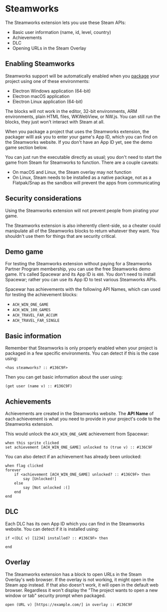 # Steamworks

The Steamworks extension lets you use these Steam APIs:

 - Basic user information (name, id, level, country)
 - Achievements
 - DLC
 - Opening URLs in the Steam Overlay

## Enabling Steamworks

Steamworks support will be automatically enabled when you [package](https://packager.turbowarp.org/) your project using one of these environments:

 - Electron Windows application (64-bit)
 - Electron macOS application
 - Electron Linux application (64-bit)

The blocks will not work in the editor, 32-bit environments, ARM environments, plain HTML files, WKWebView, or NW.js. You can still run the blocks, they just won't interact with Steam at all.

When you package a project that uses the Steamworks extension, the packager willl ask you to enter your game's App ID, which you can find on the Steamworks website. If you don't have an App ID yet, see the demo game section below.

You can just run the executable directly as usual; you don't need to start the game from Steam for Steamworks to function. There are a couple caveats:

 - On macOS and Linux, the Steam overlay may not function
 - On Linux, Steam needs to be installed as a native package, not as a Flatpak/Snap as the sandbox will prevent the apps from communicating

## Security considerations

Using the Steamworks extension will not prevent people from pirating your game.

The Steamworks extension is also inherently client-side, so a cheater could manipulate all of the Steamworks blocks to return whatever they want. You shouldn't use them for things that are security critical.

## Demo game

For testing the Steamworks extension without paying for a Steamworks Partner Program membership, you can use the free Steamworks demo game. It's called Spacewar and its App ID is `480`. You don't need to install Spacewar; rather you can use its App ID to test various Steamworks APIs.

Spacewar has achievements with the following API Names, which can used for testing the achievement blocks:

 - `ACH_WIN_ONE_GAME`
 - `ACH_WIN_100_GAMES`
 - `ACH_TRAVEL_FAR_ACCUM`
 - `ACH_TRAVEL_FAR_SINGLE`

## Basic information

Remember that Steamworks is only properly enabled when your project is packaged in a few specific environments. You can detect if this is the case using:

```scratch
<has steamworks? :: #136C9F>
```

Then you can get basic information about the user using:

```scratch
(get user (name v) :: #136C9F)
```

## Achievements

Achievements are created in the Steamworks website. The **API Name** of each achievement is what you need to provide in your project's code to the Steamworks extension.

This would unlock the `ACH_WIN_ONE_GAME` achievement from Spacewar:

```scratch
when this sprite clicked
set achievement [ACH_WIN_ONE_GAME] unlocked to (true v) :: #136C9F
```

You can also detect if an achievement has already been unlocked:

```scratch
when flag clicked
forever
    if <achievement [ACH_WIN_ONE_GAME] unlocked? :: #136C9F> then
        say [Unlocked!]
    else
        say [Not unlocked :(]
    end
end
```

## DLC

Each DLC has its own App ID which you can find in the Steamworks website. You can detect if it is installed using:

```scratch
if <(DLC v) [1234] installed? :: #136C9F> then

end
```

## Overlay

The Steamworks extension has a block to open URLs in the Steam Overlay's web browser. If the overlay is not working, it might open in the Steam app instead. If that also doesn't work, it will open in the default web browser. Regardless it won't display the "The project wants to open a new window or tab" security prompt when packaged.

```scratch
open (URL v) [https://example.com/] in overlay :: #136C9F
```
